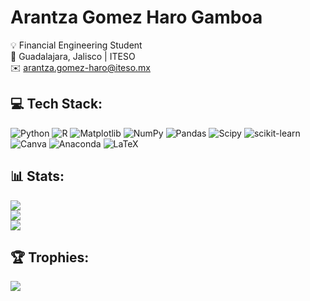 # **Arantza Gomez Haro Gamboa**

💡 Financial Engineering Student<br>📍 Guadalajara, Jalisco | ITESO<br>✉️ arantza.gomez-haro@iteso.mx


## 💻 Tech Stack:
![Python](https://img.shields.io/badge/python-3670A0?style=plastic&logo=python&logoColor=ffdd54) ![R](https://img.shields.io/badge/r-%23276DC3.svg?style=plastic&logo=r&logoColor=white) ![Matplotlib](https://img.shields.io/badge/Matplotlib-%23ffffff.svg?style=plastic&logo=Matplotlib&logoColor=black) ![NumPy](https://img.shields.io/badge/numpy-%23013243.svg?style=plastic&logo=numpy&logoColor=white) ![Pandas](https://img.shields.io/badge/pandas-%23150458.svg?style=plastic&logo=pandas&logoColor=white) ![Scipy](https://img.shields.io/badge/SciPy-%230C55A5.svg?style=plastic&logo=scipy&logoColor=%white) ![scikit-learn](https://img.shields.io/badge/scikit--learn-%23F7931E.svg?style=plastic&logo=scikit-learn&logoColor=white) ![Canva](https://img.shields.io/badge/Canva-%2300C4CC.svg?style=plastic&logo=Canva&logoColor=white) ![Anaconda](https://img.shields.io/badge/Anaconda-%2344A833.svg?style=plastic&logo=anaconda&logoColor=white) ![LaTeX](https://img.shields.io/badge/latex-%23008080.svg?style=plastic&logo=latex&logoColor=white)

## 📊 Stats:
![](https://github-readme-stats.vercel.app/api?username=arantzaghg&theme=monokai&hide_border=false&include_all_commits=true&count_private=false)<br/>
![](https://nirzak-streak-stats.vercel.app/?user=arantzaghg&theme=monokai&hide_border=false)<br/>
![](https://github-readme-stats.vercel.app/api/top-langs/?username=arantzaghg&theme=monokai&hide_border=false&include_all_commits=true&count_private=false&layout=compact)

## 🏆 Trophies:
![](https://github-profile-trophy.vercel.app/?username=arantzaghg&theme=monokai&no-frame=false&no-bg=false&margin-w=4)

<!-- Proudly created with GPRM ( https://gprm.itsvg.in ) -->

